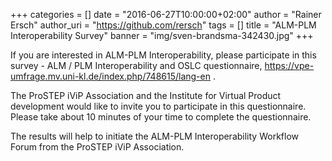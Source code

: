 +++
categories = []
date = "2016-06-27T10:00:00+02:00"
author = "Rainer Ersch"
author_uri = "https://github.com/rersch"
tags = []
title = "ALM-PLM Interoperability Survey"
banner = "img/sven-brandsma-342430.jpg"
+++

If you are interested in ALM-PLM Interoperability, please participate in this survey - ALM / PLM Interoperability and OSLC questionnaire, https://vpe-umfrage.mv.uni-kl.de/index.php/748615/lang-en .

The ProSTEP iViP Association and the Institute for Virtual Product development would like to invite you to participate in this questionnaire. Please take about 10 minutes of your time to complete the questionnaire.

The results will help to initiate the ALM-PLM Interoperability Workflow Forum from the ProSTEP iViP Association.
